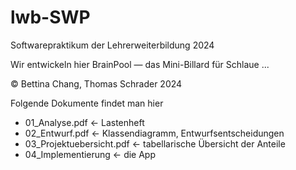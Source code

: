 # lwb-SWP
 Softwarepraktikum der Lehrerweiterbildung 2024

Wir entwickeln hier BrainPool — das Mini-Billard für Schlaue ...

© Bettina Chang, Thomas Schrader 2024

Folgende Dokumente findet man hier
* 01_Analyse.pdf ← Lastenheft
* 02_Entwurf.pdf ← Klassendiagramm, Entwurfsentscheidungen
* 03_Projektuebersicht.pdf ← tabellarische Übersicht der Anteile
* 04_Implementierung ← die App
